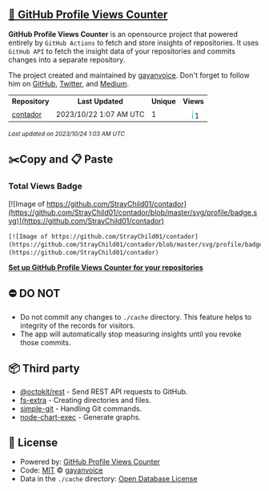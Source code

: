 ## [🚀 GitHub Profile Views Counter](https://github.com/gayanvoice/github-profile-views-counter)
**GitHub Profile Views Counter** is an opensource project that powered entirely by  `GitHub Actions` to fetch and store insights of repositories.
It uses `GitHub API` to fetch the insight data of your repositories and commits changes into a separate repository.

The project created and maintained by [gayanvoice](https://github.com/gayanvoice). Don't forget to follow him on [GitHub](https://github.com/gayanvoice), [Twitter](https://twitter.com/gayanvoice), and [Medium](https://gayanvoice.medium.com/).

<table>
	<tr>
		<th>
			Repository
		</th>
		<th>
			Last Updated
		</th>
		<th>
			Unique
		</th>
		<th>
			Views
		</th>
	</tr>
	<tr>
		<td>
			<a href="https://github.com/StrayChild01/contador/tree/master/readme/706229382/year.md">
				contador
			</a>
		</td>
		<td>
			2023/10/22 1:07 AM UTC
		</td>
		<td>
			1
		</td>
		<td>
			<img alt="Response time graph" src="https://github.com/StrayChild01/contador/raw/master/graph/706229382/small/year.png" height="20"> 1
		</td>
	</tr>
</table>

<small><i>Last updated on 2023/10/24 1:03 AM UTC</i></small>

## ✂️Copy and 📋 Paste
### Total Views Badge
[![Image of https://github.com/StrayChild01/contador](https://github.com/StrayChild01/contador/blob/master/svg/profile/badge.svg)](https://github.com/StrayChild01/contador)

```readme
[![Image of https://github.com/StrayChild01/contador](https://github.com/StrayChild01/contador/blob/master/svg/profile/badge.svg)](https://github.com/StrayChild01/contador)
```
[**Set up GitHub Profile Views Counter for your repositories**](https://github.com/gayanvoice/github-profile-views-counter)
## ⛔ DO NOT
- Do not commit any changes to `./cache` directory. This feature helps to integrity of the records for visitors.
- The app will automatically stop measuring insights until you revoke those commits.
## 📦 Third party

- [@octokit/rest](https://www.npmjs.com/package/@octokit/rest) - Send REST API requests to GitHub.
- [fs-extra](https://www.npmjs.com/package/fs-extra) - Creating directories and files.
- [simple-git](https://www.npmjs.com/package/simple-git) - Handling Git commands.
- [node-chart-exec](https://www.npmjs.com/package/node-chart-exec) - Generate graphs.
## 📄 License
- Powered by: [GitHub Profile Views Counter](https://github.com/gayanvoice/github-profile-views-counter)
- Code: [MIT](./LICENSE) © [gayanvoice](https://github.com/gayanvoice)
- Data in the `./cache` directory: [Open Database License](https://opendatacommons.org/licenses/odbl/1-0/)